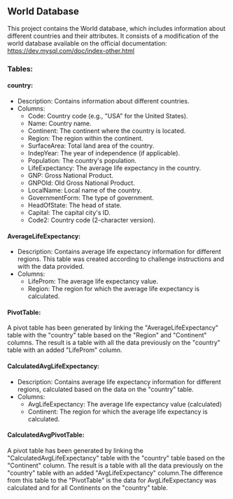 ## World Database

This project contains the World database, which includes information about different countries and their attributes. It consists of a modification of the world database available on the official documentation: https://dev.mysql.com/doc/index-other.html

### Tables:

#### country:
- Description: Contains information about different countries.
- Columns:
  - Code: Country code (e.g., "USA" for the United States).
  - Name: Country name.
  - Continent: The continent where the country is located.
  - Region: The region within the continent.
  - SurfaceArea: Total land area of the country.
  - IndepYear: The year of independence (if applicable).
  - Population: The country's population.
  - LifeExpectancy: The average life expectancy in the country.
  - GNP: Gross National Product.
  - GNPOld: Old Gross National Product.
  - LocalName: Local name of the country.
  - GovernmentForm: The type of government.
  - HeadOfState: The head of state.
  - Capital: The capital city's ID.
  - Code2: Country code (2-character version).

#### AverageLifeExpectancy:
- Description: Contains average life expectancy information for different regions. This table was created according to challenge instructions and with the data provided.
- Columns:
  - LifeProm: The average life expectancy value.
  - Region: The region for which the average life expectancy is calculated.

#### PivotTable:

A pivot table has been generated by linking the "AverageLifeExpectancy" table with the "country" table based on the "Region" and "Continent" columns. The result is a table with all the data previously on the "country" table with an added "LifeProm" column.

#### CalculatedAvgLifeExpectancy:
- Description: Contains average life expectancy information for different regions, calculated based on the data on the "country" table.
- Columns:
  - AvgLifeExpectancy: The average life expectancy value (calculated)
  - Continent: The region for which the average life expectancy is calculated.

#### CalculatedAvgPivotTable:

A pivot table has been generated by linking the "CalculatedAvgLifeExpectancy" table with the "country" table based on the "Continent" column. The result is a table with all the data previously on the "country" table with an added "AvgLifeExpectancy" column.The difference from this table to the "PivotTable" is the data for AvgLifeExpectancy was calculated and for all Continents on the "country" table.


